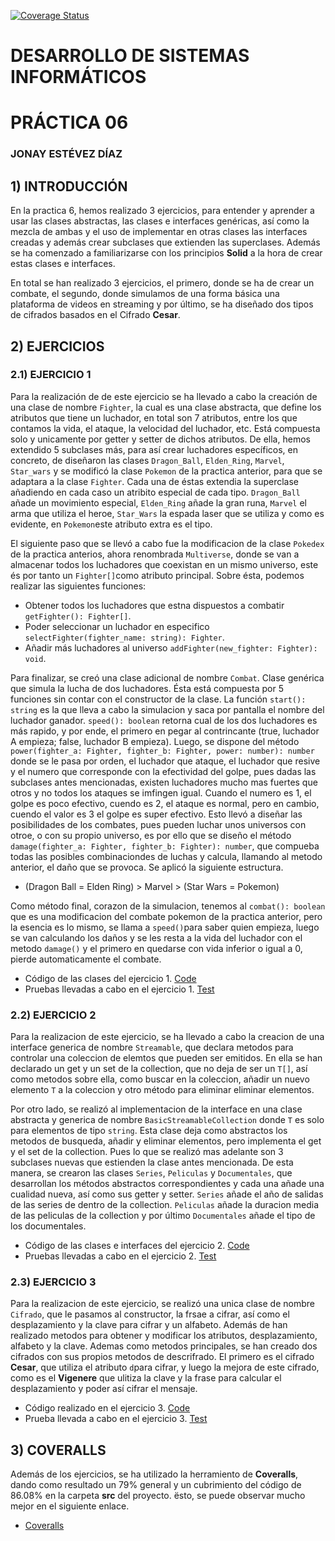 [![Coverage Status](https://coveralls.io/repos/github/ULL-ESIT-INF-DSI-2122/ull-esit-inf-dsi-21-22-prct06-generics-solid-alu0101100586/badge.svg?branch=main)](https://coveralls.io/github/ULL-ESIT-INF-DSI-2122/ull-esit-inf-dsi-21-22-prct06-generics-solid-alu0101100586?branch=main)

# DESARROLLO DE SISTEMAS INFORMÁTICOS  
# PRÁCTICA 06  
### JONAY ESTÉVEZ DÍAZ

## **1) INTRODUCCIÓN** 
En la practica 6, hemos realizado 3 ejercicios, para entender y aprender a usar las clases abstractas, las clases e interfaces genéricas, así como la mezcla de ambas y el uso de implementar en otras clases las interfaces creadas y además crear subclases que extienden las superclases. Además se ha comenzado a familiarizarse con los principios **Solid** a la hora de crear estas clases e interfaces.  
  
En total se han realizado 3 ejercicios, el primero, donde se ha de crear un combate, el segundo, donde simulamos de una forma básica una plataforma de videos en streaming y por último, se ha diseñado dos tipos de cifrados basados en el Cifrado **Cesar**.  
  
## **2) EJERCICIOS**  
### **2.1) EJERCICIO 1**  
Para la realización de de este ejercicio se ha llevado a cabo la creación de una clase de nombre `Fighter`, la cual es una clase abstracta, que define los atributos  que tiene un luchador, en total son 7 atributos, entre los que contamos la vida, el ataque, la velocidad del luchador, etc. Está compuesta solo y unicamente por getter y setter de dichos atributos. De ella, hemos extendido 5 subclases más, para así crear luchadores específicos, en concreto, de diseñaron las clases `Dragon_Ball`, `Elden_Ring`, `Marvel`, `Star_wars` y se modificó la clase `Pokemon` de la practica anterior, para que se adaptara a la clase `Fighter`. Cada una de éstas extendia la superclase añadiendo en cada caso un atribito especial de cada tipo. `Dragon_Ball` añade un movimiento especial, `Elden_Ring` añade la gran runa, `Marvel` el arma que utiliza el heroe, `Star_Wars` la espada laser que se utiliza y como es evidente, en `Pokemon`este atributo extra es el tipo.  
  
El siguiente paso que se llevó a cabo fue la modificacion de la clase `Pokedex` de la practica anterios, ahora renombrada `Multiverse`, donde se van a almacenar todos los luchadores que coexistan en un mismo universo, este és por tanto un `Fighter[]`como atributo principal. Sobre ésta, podemos realizar las siguientes funciones:
  
  - Obtener todos los luchadores que estna dispuestos a combatir `getFighter(): Fighter[]`.
  - Poder seleccionar un luchador en especifico `selectFighter(fighter_name: string): Fighter`.
  - Añadir más luchadores al universo `addFighter(new_fighter: Fighter): void`.
  
Para finalizar, se creó una clase adicional de nombre `Combat`. Clase genérica que simula la lucha de dos luchadores. Ésta está compuesta por 5 funciones sin contar con el constructor de la clase. La función `start(): string` es la que lleva a cabo la simulacion y saca por pantalla el nombre del luchador ganador. `speed(): boolean` retorna cual de los dos luchadores es más rapido, y por ende, el primero en pegar al contrincante (true, luchador A empieza; false, luchador B empieza). Luego, se dispone del método `power(fighter_a: Fighter, fighter_b: Fighter, power: number): number` donde se le pasa por orden, el luchador que ataque, el luchador que resive y el numero que corresponde con la efectividad del golpe, pues dadas las subclases antes mencionadas, existen luchadores mucho mas fuertes que otros y no todos los ataques se imfingen igual. Cuando el numero es 1, el golpe es poco efectivo, cuendo es 2, el ataque es normal, pero en cambio, cuendo el valor es 3 el golpe es super efectivo. Esto llevó a diseñar las posibilidades de los combates, pues pueden luchar unos universos con otroe, o con su propio universo, es por ello que se diseño el método `damage(fighter_a: Fighter, fighter_b: Fighter): number`, que compueba todas las posibles combinaciondes de luchas y calcula, llamando al metodo anterior, el daño que se provoca. Se aplicó la siguiente estructura.  

  - (Dragon Ball = Elden Ring) > Marvel > (Star Wars = Pokemon)

Como método final, corazon de la simulacion, tenemos al `combat(): boolean` que es una modificacion del combate pokemon de la practica anterior, pero la esencia es lo mismo, se llama a `speed()`para saber quien empieza, luego se van calculando los daños y se les resta a la vida del luchador con el metodo `damage()` y el primero en quedarse con vida inferior o igual a 0, pierde automaticamente el combate. 

  - Código de las clases del ejercicio 1. [Code](https://github.com/ULL-ESIT-INF-DSI-2122/ull-esit-inf-dsi-21-22-prct06-generics-solid-alu0101100586/tree/main/src/Ejercicio_1)
  - Pruebas llevadas a cabo en el ejercicio 1. [Test](https://github.com/ULL-ESIT-INF-DSI-2122/ull-esit-inf-dsi-21-22-prct06-generics-solid-alu0101100586/tree/main/tests/Ejercicio_1)

### **2.2) EJERCICIO 2**
Para la realizacion de este ejercicio, se ha llevado a cabo la creacion de una interface generica de nombre `Streamable`, que declara metodos para controlar una coleccion de elemtos que pueden ser emitidos. En ella se han declarado un get y un set de la collection, que no deja de ser un `T[]`, así como metodos sobre ella, como  buscar en la coleccion, añadir un nuevo elemento `T` a la coleccion y otro método para eliminar eliminar elementos.  

Por otro lado, se realizó al implementacion de la interface en una clase abstracta y generica de nombre `BasicStreamableCollection` donde `T` es solo para elementos de tipo `string`. Esta clase deja como abstractos los metodos de busqueda, añadir y eliminar elementos, pero implementa el get y el set de la collection. Pues lo que se realizó mas adelante son 3 subclases nuevas que estienden la clase antes mencionada. De esta manera, se crearon las clases `Series`, `Peliculas` y `Documentales`, que desarrollan los métodos abstractos correspondientes y cada una añade una cualidad nueva, así como sus getter y setter. `Series` añade el año de salidas de las series de dentro de la collection. `Peliculas` añade la duracion media de las peliculas de la collection y por último `Documentales` añade el tipo de los documentales.  
  
  - Código de las clases e interfaces del ejercicio 2. [Code](https://github.com/ULL-ESIT-INF-DSI-2122/ull-esit-inf-dsi-21-22-prct06-generics-solid-alu0101100586/tree/main/src/Ejercicio_2)
  - Pruebas llevadas a cabo en el ejercicio 2. [Test](https://github.com/ULL-ESIT-INF-DSI-2122/ull-esit-inf-dsi-21-22-prct06-generics-solid-alu0101100586/tree/main/tests/Ejercicio_2)

### **2.3) EJERCICIO 3**
Para la realizacion de este ejercicio, se realizó una unica clase de nombre `Cifrado`, que le pasamos al constructor, la frsae a cifrar, así como el desplazamiento y la clave para cifrar y un alfabeto. Además de han realizado metodos para obtener y modificar los atributos, desplazamiento, alfabeto y la clave. Ademas como metodos principales, se han creado dos cifrados con sus propios metodos de descrifrado. El primero es el cifrado **Cesar**, que utiliza el atributo `d`para cifrar, y luego la mejora de este cifrado, como es el **Vigenere** que ulitiza la clave y la frase para calcular el desplazamiento y poder así cifrar el mensaje.  

  - Código realizado en el ejercicio 3. [Code](https://github.com/ULL-ESIT-INF-DSI-2122/ull-esit-inf-dsi-21-22-prct06-generics-solid-alu0101100586/blob/main/src/Ejercicio_3/cifrado.ts)
  - Prueba llevada a cabo en el ejercicio 3. [Test](https://github.com/ULL-ESIT-INF-DSI-2122/ull-esit-inf-dsi-21-22-prct06-generics-solid-alu0101100586/blob/main/tests/Ejercicio_3/cifrado.spec.ts)

## **3) COVERALLS**  
Además de los ejercicios, se ha utilizado la herramiento de **Coveralls**, dando como resultado un 79% general y un cubrimiento del código de 86.08% en la carpeta **src** del proyecto. ësto, se puede observar mucho mejor en el siguiente enlace.  

  - [Coveralls](https://coveralls.io/github/ULL-ESIT-INF-DSI-2122/ull-esit-inf-dsi-21-22-prct06-generics-solid-alu0101100586)

